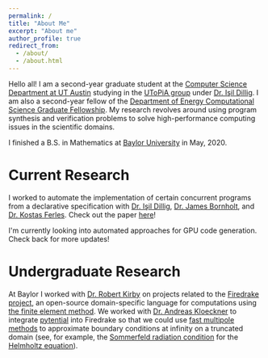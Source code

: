 ```yaml
---
permalink: /
title: "About Me"
excerpt: "About me"
author_profile: true
redirect_from:
  - /about/
  - /about.html
---
```


Hello all! I am a second-year graduate student at the [Computer Science Department at UT Austin](https://cs.utexas.edu) studying
in the [UToPiA group](https://utopia.cs.utexas.edu) under [Dr. Işil Dillig](https://cs.utexas.edu/~isil).
I am also a second-year fellow of the [Department of Energy Computational Science Graduate Fellowship](https://krellinst.org/csgf).
My research revolves around using program synthesis and verification problems to
solve high-performance computing issues in the scientific domains.

I finished a B.S. in Mathematics at [Baylor University](https://baylor.edu/math) in May, 2020.

Current Research
======================

I worked to automate the implementation of certain concurrent programs
from a declarative specification
with [Dr. Işil Dillig](https://cs.utexas.edu/~isil), [Dr. James Bornholt](https://www.cs.utexas.edu/~bornholt/),
and [Dr. Kostas Ferles](https://kferles.github.io/). Check out the paper [here](https://bensepanski.github.io/publication/2022-12-01-Synthesizing-fine-grained-synchronization-protocols-for-implicit-monitors)!

I'm currently looking into automated approaches for GPU code generation. Check back for more updates!

Undergraduate Research
======================

At Baylor I worked with [Dr. Robert Kirby](https://www.baylor.edu/math/index.php?id=90540)
on projects related to the [Firedrake project](https://www.firedrakeproject.org),
an open-source domain-specific language for computations using [the finite element method](https://www.en.wikipedia.org/wiki/Finite_element_method).
We worked with [Dr. Andreas Kloeckner](https://mathema.tician.de/aboutme/) to
integrate [pytential](https://documen.tician.de/pytential) into Firedrake
so that we could
use [fast multipole methods](https://www.en.wikipedia.org/wiki/Fast_multipole_method)
to approximate boundary conditions at infinity on a truncated domain
(see, for example, the [Sommerfeld radiation condition](https://www.en.wikipedia.org/wiki/Sommerfeld_radiation_condition)
 for the [Helmholtz equation](https://www.en.wikipedia.org/wiki/Helmholtz_equation)).
